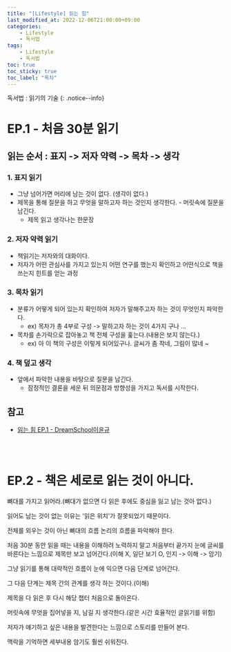 ```yaml
---
title: "[Lifestyle] 읽는 힘"
last_modified_at: 2022-12-06T21:00:00+09:00
categories:
    - Lifestyle
    - 독서법
tags:
    - Lifestyle
    - 독서법
toc: true
toc_sticky: true
toc_label: "목차"
---
```


독서법 : 읽기의 기술
{: .notice--info}

# EP.1 - 처음 30분 읽기

## 읽는 순서 : 표지 -> 저자 약력 -> 목차 -> 생각

### 1. 표지 읽기

- 그냥 넘어가면 머리에 남는 것이 없다. (생각이 없다.)
- 제목을 통해 질문을 하고 무엇을 말하고자 하는 것인지 생각한다. - 머릿속에 질문을 남긴다.
  - 제목 읽고 생각나는 한문장

### 2. 저자 약력 읽기

- 책읽기는 저자와의 대화이다.
- 저자가 어떤 관심사를 가지고 있는지 어떤 연구를 했는지 확인하고 어떤식으로 책을 쓰는지 힌트를 얻는 과정

### 3. 목차 읽기
  
- 분류가 어떻게 되어 있는지 확인하여 저자가 말해주고자 하는 것이 무엇인지 파악한다.
  - ex) 목차가 총 4부로 구성 -> 말하고자 하는 것이 4가지 구나 ...
- 목차를 손가락으로 잡아놓고 책 전체 구성을 훑는다.(내용은 보지 않는다.)
  - ex) 아 이 책의 구성은 이렇게 되어있구나. 글씨가 좀 작네, 그림이 많네 ~

### 4. 책 덮고 생각

- 앞에서 파악한 내용을 바탕으로 질문을 남긴다.
  - 잠정적인 결론을 세운 뒤 의문점과 방향성을 가지고 독서를 시작한다.

## 참고

- [읽는 힘 EP.1 - DreamSchool이윤규](https://www.youtube.com/watch?v=snQPBS0Cdtc&list=RDCMUCnoMoEViyPVWsKch6X-N61w&index=3)

<br/>
<br/>

# EP.2 - 책은 세로로 읽는 것이 아니다.

뼈대를 가지고 읽어라.(뼈대가 없으면 다 읽은 후에도 중심을 잃고 남는 것아 없다.)

읽어도 남는 것이 없는 이유는 '읽은 위치'가 잘못되었기 때문이다.

전체를 외우는 것이 아닌 뼈대의 흐름 논리의 흐름을 파악해야 한다.

처음 30분 동안 읽을 때는 내용을 이해하려 노력하지 말고 처음부터 끝가지 눈에 글씨를 바른다는 느낌으로 제목만 보고 넘어간다.(이해 X, 일단 보기 O, 인지 -> 이해 -> 암기)

그냥 읽기를 통해 대략적인 흐름이 눈에 익으면 다음 단계로 넘어간다.

그 다음 단계는 제목 간의 관계를 생각 하는 것이다.(이해)

제목을 다 읽은 후 다시 해당 챕터 처음으로 돌아온다.

머릿속에 무엇을 집어넣을 지, 남길 지 생각한다.(같은 시간 효율적인 글읽기를 위함)

저자가 얘기하고 싶은 내용을 발견한다는 느낌으로 스토리를 만들어 본다.

맥락을 기억하면 세부내용 암기도 훨씬 쉬워진다.
